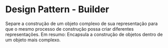 ﻿# Design Pattern - Builder

Separe a construção de um objeto complexo de sua representação para que o mesmo processo de construção possa criar diferentes representações.
Em resumo: Encapsula a construção de objetos dentro de um objeto mais complexo.


